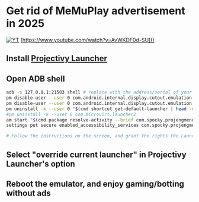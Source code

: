 # Get rid of MeMuPlay advertisement in 2025

[![YT](https://i.ytimg.com/vi/AvWKDF0d-SU/maxresdefault.jpg)](https://www.youtube.com/watch?v=AvWKDF0d-SU)
[https://www.youtube.com/watch?v=AvWKDF0d-SU]()

## Install [Projectivy Launcher](https://github.com/spocky/miproja1/releases)

## Open ADB shell 

```sh
adb -s 127.0.0.1:21503 shell # replace with the address/serial of your Emulator 
pm disable-user --user 0 com.android.internal.display.cutout.emulation.corner
pm disable-user --user 0 com.android.internal.display.cutout.emulation.double
pm uninstall -k --user 0 "$(cmd shortcut get-default-launcher | head -n1 | awk -F{ '{print $2 }' | awk -F/ '{print $1 }')"
#pm uninstall -k --user 0 com.microvirt.launcher2
am start "$(cmd package resolve-activity --brief com.spocky.projengmenu | tail -n 1)"
settings put secure enabled_accessibility_services com.spocky.projengmenu/com.spocky.projengmenu.services.ProjectivyAccessibilityService

# Follow the instructions on the screen, and grant the rights the Launcher needs 

```

## Select "override current launcher" in Projectivy Launcher's option 

## Reboot the emulator, and enjoy gaming/botting without ads

